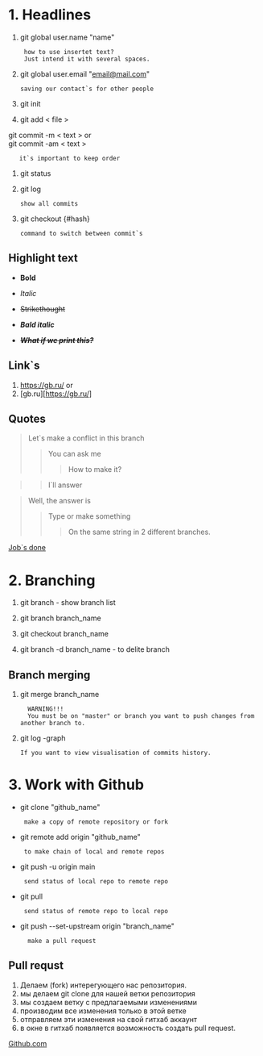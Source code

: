 # 1. Headlines

1. git global user.name "name"
    
        how to use insertet text?
        Just intend it with several spaces.

1. git global user.email "email@mail.com"

       saving our contact`s for other people
1. git init

1. git add < file >

git commit -m < text > or   
git commit -am < text >

       it`s important to keep order 

1. git status

1. git log

       show all commits

1. git checkout {#hash}

       command to switch between commit`s

## Highlight text

* **Bold**

* *Italic*

* ~~Strikethought~~

* ***Bald italic***

* ~~*__What if we print this?__*~~

## Link`s

1. https://gb.ru/ 
or
2. [gb.ru][https://gb.ru/]

## Quotes

> Let`s make a conflict in this branch
>>You can ask me
>>>How to make it?

>>I`ll answer

>Well, the answer is
>>Type or make something
>>>On the same string in 2 different branches.

[Job`s done](Jobsdone.PNG)

# 2. Branching
1. git branch - show branch list

1. git branch branch_name

1. git checkout branch_name

1. git branch -d branch_name - to delite branch

## Branch merging
1. git merge branch_name

         WARNING!!!
         You must be on "master" or branch you want to push changes from another branch to.
2. git log -graph

       If you want to view visualisation of commits history.

# 3. Work with Github
* git clone "github_name"

       make a copy of remote repository or fork

* git remote add origin "github_name"

       to make chain of local and remote repos

* git push -u origin main

       send status of local repo to remote repo

* git pull

       send status of remote repo to local repo

* git push --set-upstream origin "branch_name"
    
        make a pull request
## Pull requst
1. Делаем (fork) интерегующего нас репозитория.
2. мы делаем git clone для нашей ветки репозитория
3. мы создаем ветку с предлагаемыми изменениями
4. производим все изменения только в этой ветке
5. отправляем эти изменения на свой гитхаб аккаунт
6. в окне в гитхаб появляется возможность создать pull request.

[Github.com](https://github.com/)